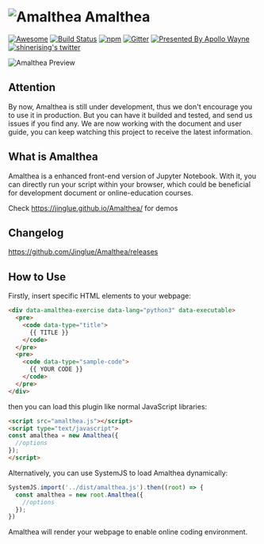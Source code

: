 # ![Amalthea](https://jinglue.github.io/Amalthea/icons/icon.svg) Amalthea

[![Awesome](https://cdn.rawgit.com/sindresorhus/awesome/d7305f38d29fed78fa85652e3a63e154dd8e8829/media/badge.svg)](https://github.com/sindresorhus/awesome)
[![Build Status](https://travis-ci.org/Jinglue/Amalthea.svg?branch=master)](https://travis-ci.org/Jinglue/Amalthea)
[![npm](https://img.shields.io/npm/v/amalthea.svg)](https://www.npmjs.com/package/amalthea)
[![Gitter](https://img.shields.io/gitter/room/nwjs/nw.js.svg)](https://gitter.im/amalthea_ai/Lobby)
[![Presented By Apollo Wayne](https://img.shields.io/badge/Presented%20By-Apollo%20Wayne-blue.svg)](https://twitter.com/shinerising)
[![shinerising's twitter](https://img.shields.io/twitter/follow/shinerising.svg?style=social&label=Follow)](https://twitter.com/shinerising)

![Amalthea Preview](https://jinglue.github.io/Amalthea/images/preview.png)

## Attention

By now, Amalthea is still under development, thus we don't encourage you to use it in production. But you can have it builded and tested, and send us issues if you find any. We are now working with the document and user guide, you can keep watching this project to receive the latest information.

## What is Amalthea

Amalthea is a enhanced front-end version of Jupyter Notebook. With it, you can directly run your script within your browser, which could be beneficial for development document or online-education courses.

Check https://jinglue.github.io/Amalthea/ for demos

## Changelog

https://github.com/Jinglue/Amalthea/releases

## How to Use

Firstly, insert specific HTML elements to your webpage:

```HTML
<div data-amalthea-exercise data-lang="python3" data-executable>
  <pre>
    <code data-type="title">
      {{ TITLE }}
    </code>
  </pre>
  <pre>
    <code data-type="sample-code">
      {{ YOUR CODE }}
    </code>
  </pre>
</div>
```

then you can load this plugin like normal JavaScript libraries:

```HTML
<script src="amalthea.js"></script>
<script type="text/javascript">
const amalthea = new Amalthea({
  //options
});
</script>
```

Alternatively, you can use SystemJS to load Amalthea dynamically:

```JavaScript
SystemJS.import('../dist/amalthea.js').then((root) => {
  const amalthea = new root.Amalthea({
    //options
  });
})
```

Amalthea will render your webpage to enable online coding environment.